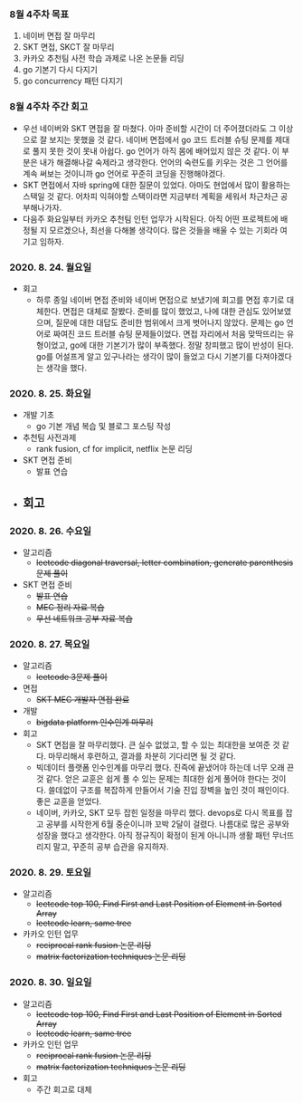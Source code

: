 ### 8월 4주차 목표
1. 네이버 면접 잘 마무리
2. SKT 면접, SKCT 잘 마무리
3. 카카오 추천팀 사전 학습 과제로 나온 논문들 리딩
4. go 기본기 다시 다지기
5. go concurrency 패턴 다지기

### 8월 4주차 주간 회고
- 우선 네이버와 SKT 면접을 잘 마쳤다. 아마 준비할 시간이 더 주어졌더라도 그 이상으로 잘 보지는 못했을 것 같다. 네이버 면접에서 go 코드 트러블 슈팅 문제를 제대로 풀지 못한 것이 못내 아쉽다. go 언어가 아직 몸에 배어있지 않은 것 같다. 이 부분은 내가 해결해나갈 숙제라고 생각한다. 언어의 숙련도를 키우는 것은 그 언어를 계속 써보는 것이니까 go 언어로 꾸준히 코딩을 진행해야겠다.
- SKT 면접에서 자바 spring에 대한 질문이 있었다. 아마도 현업에서 많이 활용하는 스택일 것 같다. 어차피 익혀야할 스택이라면 지금부터 계획을 세워서 차근차근 공부해나가자. 
- 다음주 화요일부터 카카오 추천팀 인턴 업무가 시작된다. 아직 어떤 프로젝트에 배정될 지 모르겠으나, 최선을 다해볼 생각이다. 많은 것들을 배울 수 있는 기회라 여기고 임하자.

### 2020. 8. 24. 월요일
- 회고
  - 하루 종일 네이버 면접 준비와 네이버 면접으로 보냈기에 회고를 면접 후기로 대체한다. 면접은 대체로 잘봤다. 준비를 많이 했었고, 나에 대한 관심도 있어보였으며, 질문에 대한 대답도 준비한 범위에서 크게 벗어나지 않았다. 문제는 go 언어로 짜여진 코드 트러블 슈팅 문제들이었다. 면접 자리에서 처음 맞딱뜨리는 유형이었고, go에 대한 기본기가 많이 부족했다. 정말 창피했고 많이 반성이 된다. go를 어설프게 알고 있구나라는 생각이 많이 들었고 다시 기본기를 다져야겠다는 생각을 했다.

### 2020. 8. 25. 화요일
- 개발 기초
  - go 기본 개념 복습 및 블로그 포스팅 작성
- 추천팀 사전과제
  - rank fusion, cf for implicit, netflix 논문 리딩
- SKT 면접 준비
  - 발표 연습
- 회고
  - 

### 2020. 8. 26. 수요일
- 알고리즘
  - ~~leetcode diagonal traversal, letter combination, generate parenthesis 문제 풀이~~
- SKT 면접 준비
  - ~~발표 연습~~
  - ~~MEC 정리 자료 복습~~
  - ~~무선 네트워크 공부 자료 복습~~

### 2020. 8. 27. 목요일
- 알고리즘
  - ~~leetcode 3문제 풀이~~
- 면접
  - ~~SKT MEC 개발자 면접 완료~~
- 개발
  - ~~bigdata platform 인수인계 마무리~~
- 회고
  - SKT 면접을 잘 마무리했다. 큰 실수 없었고, 할 수 있는 최대한을 보여준 것 같다. 마무리해서 후련하고, 결과를 차분히 기다리면 될 것 같다.
  - 빅데이터 플랫폼 인수인계를 마무리 했다. 진즉에 끝냈어야 하는데 너무 오래 끈 것 같다. 얻은 교훈은 쉽게 풀 수 있는 문제는 최대한 쉽게 풀어야 한다는 것이다. 쓸데없이 구조를 복잡하게 만들어서 기술 진입 장벽을 높인 것이 패인이다. 좋은 교훈을 얻었다.
  - 네이버, 카카오, SKT 모두 잡힌 일정을 마무리 했다. devops로 다시 목표를 잡고 공부를 시작한게 6월 중순이니까 꼬박 2달이 걸렸다. 나름대로 많은 공부와 성장을 했다고 생각한다. 아직 정규직이 확정이 된게 아니니까 생활 패턴 무너뜨리지 말고, 꾸준히 공부 습관을 유지하자.

### 2020. 8. 29. 토요일
- 알고리즘
  - ~~leetcode top 100, Find First and Last Position of Element in Sorted Array~~
  - ~~leetcode learn, same tree~~
- 카카오 인턴 업무
  - ~~reciprocal rank fusion 논문 리딩~~
  - ~~matrix factorization techniques 논문 리딩~~

### 2020. 8. 30. 일요일
- 알고리즘
  - ~~leetcode top 100, Find First and Last Position of Element in Sorted Array~~
  - ~~leetcode learn, same tree~~
- 카카오 인턴 업무
  - ~~reciprocal rank fusion 논문 리딩~~
  - ~~matrix factorization techniques 논문 리딩~~
- 회고
  - 주간 회고로 대체
